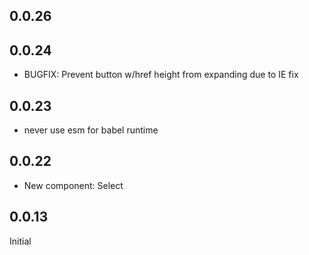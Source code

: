 ## 0.0.26
## 0.0.24
- BUGFIX: Prevent button w/href height from expanding due to IE fix
## 0.0.23
- never use esm for babel runtime
## 0.0.22
- New component: Select

## 0.0.13
  Initial
